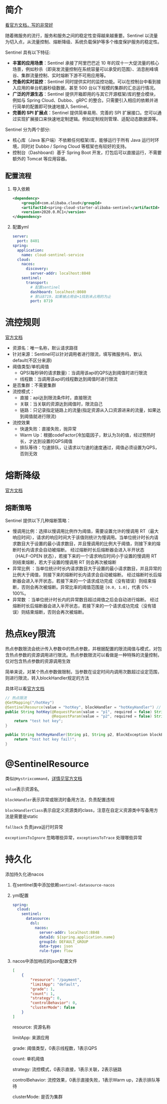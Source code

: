 # 简介

[看官方文档，写的非常好](https://github.com/alibaba/Sentinel/wiki/%E4%BB%8B%E7%BB%8D)

随着微服务的流行，服务和服务之间的稳定性变得越来越重要。Sentinel 以流量为切入点，从流量控制、熔断降级、系统负载保护等多个维度保护服务的稳定性。

Sentinel 具有以下特征:

- **丰富的应用场景**：Sentinel 承接了阿里巴巴近 10 年的双十一大促流量的核心场景，例如秒杀（即突发流量控制在系统容量可以承受的范围）、消息削峰填谷、集群流量控制、实时熔断下游不可用应用等。
- **完备的实时监控**：Sentinel 同时提供实时的监控功能。可以在控制台中看到接入应用的单台机器秒级数据，甚至 500 台以下规模的集群的汇总运行情况。
- **广泛的开源生态**：Sentinel 提供开箱即用的与其它开源框架/库的整合模块，例如与 Spring Cloud、Dubbo、gRPC 的整合。只需要引入相应的依赖并进行简单的配置即可快速地接入 Sentinel。
- **完善的 SPI 扩展点**：Sentinel 提供简单易用、完善的 SPI 扩展接口。您可以通过实现扩展接口来快速地定制逻辑。例如定制规则管理、适配动态数据源等。

Sentinel 分为两个部分:

- 核心库（Java 客户端）不依赖任何框架/库，能够运行于所有 Java 运行时环境，同时对 Dubbo / Spring Cloud 等框架也有较好的支持。
- 控制台（Dashboard）基于 Spring Boot 开发，打包后可以直接运行，不需要额外的 Tomcat 等应用容器。



## 配置流程

1. 导入依赖

   ```xml
   <dependency>
       <groupId>com.alibaba.cloud</groupId>
       <artifactId>spring-cloud-starter-alibaba-sentinel</artifactId>
       <version>2020.0.RC1</version>
   </dependency>
   ```

2. 配置yml

   ```yaml
   server:
     port: 8401
   spring:
     application:
       name: cloud-sentinel-service
     cloud:
       nacos:
         discovery:
           server-addr: localhost:8848
       sentinel:
         transport:
           # 配置sentinel
           dashboard: localhost:8080
           # 默认8719，如果被占用会+1找到未占用的为止
           port: 8719
   ```



# 流控规则

[官方文档](https://github.com/alibaba/Sentinel/wiki/%E6%B5%81%E9%87%8F%E6%8E%A7%E5%88%B6)

* 资源名：唯一名称，默认请求路径
* 针对来源：Sentinel可以针对调用者进行限流，填写微服务吗，默认default(不区分来源)
* 阈值类型/单机阈值
  * QPS(每秒钟的请求数量)：当调用该api的QPS达到阈值时进行限流
  * 线程数：当调用该api的线程数达到阈值时进行限流
* 是否集群：不需要集群
* 流控模式：
  * 直接：api达到限流条件时，直接限流
  * 关联：当关联的资源达到阈值时，限流自己
  * 链路：只记录指定链路上的流量(指定资源从入口资源进来的流量，如果达到阈值就进行限流)
* 流控效果
  * 快速失败：直接失败，抛异常
  * Warm Up：根据codeFactor(冷加载因子，默认为3)的值，经过预热时长，才达到设置的QPS阈值
  * 排队等待：匀速排队，让请求以匀速的速度通过，阈值必须设置为QPS，否则无效



# 熔断降级

[官方文档](https://github.com/alibaba/Sentinel/wiki/%E7%86%94%E6%96%AD%E9%99%8D%E7%BA%A7)

## 熔断策略

Sentinel 提供以下几种熔断策略：

- 慢调用比例：选择以慢调用比例作为阈值，需要设置允许的慢调用 RT（最大响应时间），请求的响应时间大于该值则统计为慢调用。当单位统计时长内请求数目大于设置的最小请求数目，并且慢调用的比例大于阈值，则接下来的熔断时长内请求会自动被熔断。
  经过熔断时长后熔断器会进入半开状态（HALF-OPEN 状态），若接下来的一个请求响应时间小于设置的慢调用 RT 则结束熔断，若大于设置的慢调用 RT 则会再次被熔断
- 异常比例 ：当单位统计时长内请求数目大于设置的最小请求数目，并且异常的比例大于阈值，则接下来的熔断时长内请求会自动被熔断。
  经过熔断时长后熔断器会进入半开状态，若接下来的一个请求成功完成（没有错误）则结束熔断，否则会再次被熔断。异常比率的阈值范围是 `[0.0, 1.0]`，代表 0% - 100%。
- 异常数 ：当单位统计时长内的异常数目超过阈值之后会自动进行熔断。
  经过熔断时长后熔断器会进入半开状态，若接下来的一个请求成功完成（没有错误）则结束熔断，否则会再次被熔断。



# 热点key限流

热点参数限流会统计传入参数中的热点参数，并根据配置的限流阈值与模式，对包含热点参数的资源调用进行限流。热点参数限流可以看做是一种特殊的流量控制，仅对包含热点参数的资源调用生效

简单来说，对某个热点参数做限制，当参数在设定时间内调用次数超过设定范围，则进行限流，转入blockHandler规定的方法

具体可以看[官方文档](https://github.com/alibaba/Sentinel/wiki/%E7%83%AD%E7%82%B9%E5%8F%82%E6%95%B0%E9%99%90%E6%B5%81)

```java
// 热点限流
@GetMapping("/hotKey")
@SentinelResource(value = "hotKey", blockHandler = "hotKeyHandler") // blockHandler表示备用方法
public String hotKey(@RequestParam(value = "p1", required = false) String p1,
                     @RequestParam(value = "p2", required = false) String p2) {
    return "test hot key";
}

public String hotKeyHandler(String p1, String p2, BlockException blockException) {
    return "test hot key fail!";
}
```

# @SentinelResource

类似`@Hystrixcommand`，[详情见官方文档](https://github.com/alibaba/Sentinel/wiki/%E6%B3%A8%E8%A7%A3%E6%94%AF%E6%8C%81)

`value`表示资源名,

`blockHandler`表示异常或限流时备用方法，负责配置违规

`blockHandlerClass`表示自定义资源类的class，注意在自定义资源类中写备用方法是需要是static

`fallback` 负责java运行时异常

`exceptionsToIgnore` 忽略哪些异常，`exceptionsToTrace` 处理哪些异常



# 持久化

添加持久化进nacos

1. 在sentinel类中添加依赖`sentinel-datasource-nacos`

2. yml配置

   ```yaml
   spring:
     cloud:
       sentinel:
         datasource:
           dsl:
             nacos:
               server-addr: localhost:8848
               dataId: ${spring.application.name}
               groupId: DEFAULT_GROUP
               data-type: json
               rule-type: flow
   ```

3. nacos中添加响应的json配置文件

   ```json
   [
       {
           "resource": "/payment",
           "limitApp": "default",
           "grade": 1,
           "count": 1,
           "strategy": 0,
           "controlBehavior": 0,
           "clusterMode": false
       }
   ]
   ```

   resource: 资源名称

   limitApp: 来源应用

   grade: 阈值类型，0表示线程数，1表示QPS

   count: 单机阈值

   strategy: 流控模式，0表示直接，1表示关联，2表示链路

   controlBehavior: 流控效果，0表示直接失败，1表示Warm up，2表示排队等待

   clusterMode: 是否为集群